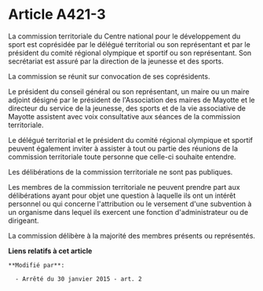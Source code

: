 # Article A421-3

La commission territoriale du Centre national pour le développement du sport est coprésidée par le délégué territorial ou son
représentant et par le président du comité régional olympique et sportif ou son représentant. Son secrétariat est assuré par
la direction de la jeunesse et des sports.

La commission se réunit sur convocation de ses coprésidents.

Le président du conseil général ou son représentant, un maire ou un maire adjoint désigné par le président de l'Association
des maires de Mayotte et le directeur du service de la jeunesse, des sports et de la vie associative de Mayotte assistent
avec voix consultative aux séances de la commission territoriale.

Le délégué territorial et le président du comité régional olympique et sportif peuvent également inviter à assister à tout ou
partie des réunions de la commission territoriale toute personne que celle-ci souhaite entendre.

Les délibérations de la commission territoriale ne sont pas publiques.

Les membres de la commission territoriale ne peuvent prendre part aux délibérations ayant pour objet une question à laquelle
ils ont un intérêt personnel ou qui concerne l'attribution ou le versement d'une subvention à un organisme dans lequel ils
exercent une fonction d'administrateur ou de dirigeant.

La commission délibère à la majorité des membres présents ou représentés.

**Liens relatifs à cet article**

	**Modifié par**:

	  - Arrêté du 30 janvier 2015 - art. 2
